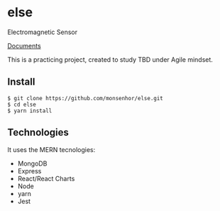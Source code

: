 # else
Electromagnetic Sensor

[Documents](https://github.com/monsenhor/else/wiki)

This is a practicing project, created to study TBD under Agile mindset.

## Install
```
$ git clone https://github.com/monsenhor/else.git
$ cd else
$ yarn install
```

## Technologies

It uses the MERN tecnologies:

* MongoDB
* Express
* React/React Charts
* Node
* yarn
* Jest


